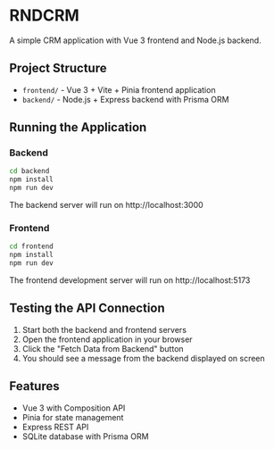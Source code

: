 # RNDCRM

A simple CRM application with Vue 3 frontend and Node.js backend.

## Project Structure

- `frontend/` - Vue 3 + Vite + Pinia frontend application
- `backend/` - Node.js + Express backend with Prisma ORM

## Running the Application

### Backend

```bash
cd backend
npm install
npm run dev
```

The backend server will run on http://localhost:3000

### Frontend

```bash
cd frontend
npm install
npm run dev
```

The frontend development server will run on http://localhost:5173

## Testing the API Connection

1. Start both the backend and frontend servers
2. Open the frontend application in your browser
3. Click the "Fetch Data from Backend" button
4. You should see a message from the backend displayed on screen

## Features

- Vue 3 with Composition API
- Pinia for state management
- Express REST API
- SQLite database with Prisma ORM